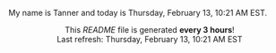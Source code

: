 My name is Tanner and today is Thursday, February 13, 10:21 AM EST.

<p align="center">This <i>README</i> file is generated <b>every 3 hours</b>!</br>Last refresh: Thursday, February 13, 10:21 AM EST<br /></p>
